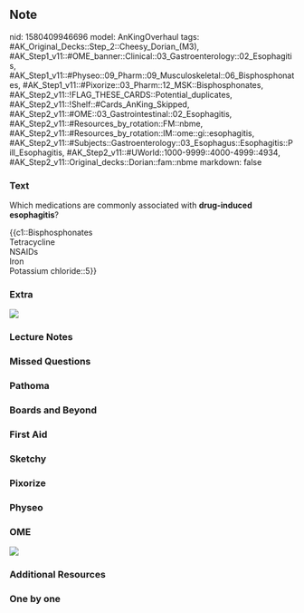 ## Note
nid: 1580409946696
model: AnKingOverhaul
tags: #AK_Original_Decks::Step_2::Cheesy_Dorian_(M3), #AK_Step1_v11::#OME_banner::Clinical::03_Gastroenterology::02_Esophagitis, #AK_Step1_v11::#Physeo::09_Pharm::09_Musculoskeletal::06_Bisphosphonates, #AK_Step1_v11::#Pixorize::03_Pharm::12_MSK::Bisphosphonates, #AK_Step2_v11::!FLAG_THESE_CARDS::Potential_duplicates, #AK_Step2_v11::!Shelf::#Cards_AnKing_Skipped, #AK_Step2_v11::#OME::03_Gastrointestinal::02_Esophagitis, #AK_Step2_v11::#Resources_by_rotation::FM::nbme, #AK_Step2_v11::#Resources_by_rotation::IM::ome::gi::esophagitis, #AK_Step2_v11::#Subjects::Gastroenterology::03_Esophagus::Esophagitis::Pill_Esophagitis, #AK_Step2_v11::#UWorld::1000-9999::4000-4999::4934, #AK_Step2_v11::Original_decks::Dorian::fam::nbme
markdown: false

### Text
Which medications are commonly associated with <b>drug-induced
esophagitis</b>?
<div>
  {{c1::Bisphosphonates
  <div>
    Tetracycline
  </div>
  <div>
    NSAIDs
  </div>
  <div>
    Iron
  </div>
  <div>
    Potassium chloride::5}}
  </div>
</div>

### Extra
<i><img src="paste-101039105638522.jpg"></i>

### Lecture Notes


### Missed Questions


### Pathoma


### Boards and Beyond


### First Aid


### Sketchy


### Pixorize


### Physeo


### OME
<div class="ome-widget">
  <a href=
  "https://onlinemeded.org/spa/gastroenterology/esophagitis/acquire?ref=anki">
  <img src="_OME_AnkiFlashcards_Lesson_6.png"></a>
</div>

### Additional Resources


### One by one

